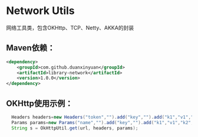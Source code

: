 # Network Utils
网络工具类，包含OKHttp、TCP、Netty、AKKA的封装


## Maven依赖：
```xml
<dependency>
    <groupId>com.github.duanxinyuan</groupId>
    <artifactId>library-network</artifactId>
    <version>1.0.0</version>
</dependency>
```


## OKHttp使用示例：
```java
  Headers headers=new Headers("token","").add("key","").add("k1","v1","k2","v2","k3","v3");
  Params params=new Params("name","").add("key","").add("k1","v1","k2","v2","k3","v3");
  String s = OkHttpUtil.get(url, headers, params);
```
